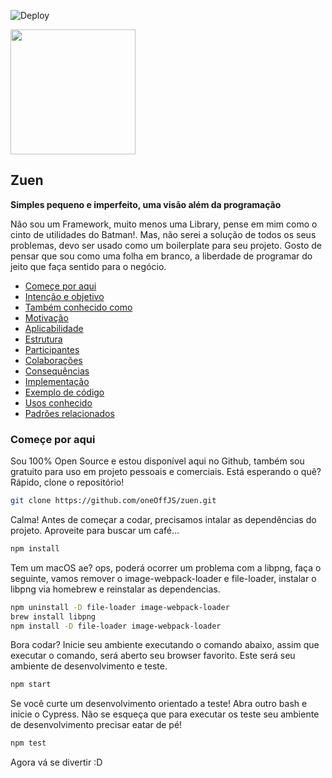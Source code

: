 ![Deploy](https://github.com/oneOffJS/zuen/workflows/Deploy/badge.svg?branch=master)

<img src="https://user-images.githubusercontent.com/35740192/85936214-b5bc1f00-b8ce-11ea-8217-7678faaeb0cc.png" width="200"/>

## Zuen
**Simples pequeno e imperfeito, uma visão além da programação**

Não sou um Framework, muito menos uma Library, pense em mim como o cinto de utilidades do Batman!. Mas, não serei a solução de todos os seus problemas, devo ser usado como um boilerplate para seu projeto. Gosto de pensar que sou como uma folha em branco, a liberdade de programar do jeito que faça sentido para o negócio.

* [Começe por aqui](#começe-por-aqui)
* [Intenção e objetivo](#)
* [Também conhecido como](#)
* [Motivação](#)
* [Aplicabilidade](#)
* [Estrutura](#)
* [Participantes](#)
* [Colaborações](#)
* [Consequências](#)
* [Implementação](#)
* [Exemplo de código](#)
* [Usos conhecido](#)
* [Padrões relacionados](#)

### Começe por aqui

Sou 100% Open Source e estou disponível aqui no Github, também sou gratuito para uso em projeto pessoais e comerciais. Está esperando o quê? Rápido, clone o repositório!

```bash
git clone https://github.com/oneOffJS/zuen.git
```

Calma! Antes de começar a codar, precisamos intalar as dependências do projeto. Aproveite para buscar um café...

```bash
npm install
```

Tem um macOS ae? ops, poderá ocorrer um problema com a libpng, faça o seguinte, vamos remover o image-webpack-loader e file-loader, instalar o libpng via homebrew e reinstalar as dependencias.

```bash
npm uninstall -D file-loader image-webpack-loader
brew install libpng
npm install -D file-loader image-webpack-loader
```

Bora codar? Inicie seu ambiente executando o comando abaixo, assim que executar o comando, será aberto seu browser favorito. Este será seu ambiente de desenvolvimento e teste.

```bash
npm start
```

Se você curte um desenvolvimento orientado a teste! Abra outro bash e inicie o Cypress. Não se esqueça que para executar os teste seu ambiente de desenvolvimento precisar eatar de pé!

```bash
npm test
```

Agora vá se divertir :D

